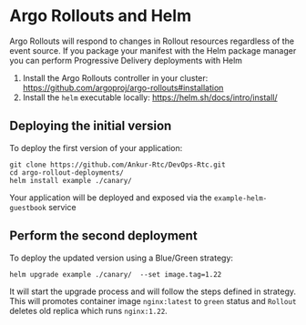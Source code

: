 # Argo Rollouts and Helm

Argo Rollouts will respond to changes in Rollout resources
regardless of the event source. If you package your manifest
with the Helm package manager you can perform Progressive Delivery deployments with Helm

1. Install the Argo Rollouts controller in your cluster: https://github.com/argoproj/argo-rollouts#installation
2. Install the `helm` executable locally: https://helm.sh/docs/intro/install/

## Deploying the initial version

To deploy the first version of your application:

```
git clone https://github.com/Ankur-Rtc/DevOps-Rtc.git
cd argo-rollout-deployments/
helm install example ./canary/
```

Your application will be deployed and exposed via the `example-helm-guestbook` service

## Perform the second deployment

To deploy the updated version using a Blue/Green strategy:

```
helm upgrade example ./canary/  --set image.tag=1.22
```

It will start the upgrade process and will follow the steps defined in strategy. This will promotes container image `nginx:latest` to `green` status and `Rollout` deletes old replica which runs `nginx:1.22`.
